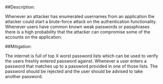 ##Description:

Whenever an attacker has enumerated usernames from an application the attacker could start
a brute-force attack on the authentication functionality. Whenever users have common known weak
passwords or passphrases there is a high probability that the attacker can compromise 
some of the accounts on the application.

##Mitigation:

The internet is full of top X worst password lists which can be used to verify the users 
freshly entered password against. Whenever a user enters a password that matches up to a password
provided in one of those lists. The password should be rejected and the user should be advised to take
another password.
